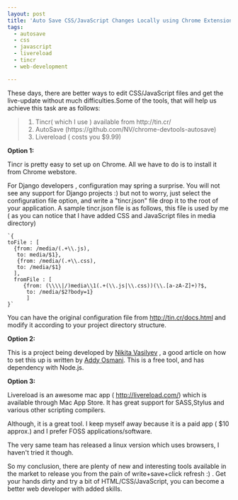 ```yaml
---
layout: post
title: 'Auto Save CSS/JavaScript Changes Locally using Chrome Extensions'
tags:
  - autosave
  - css
  - javascript
  - livereload
  - tincr
  - web-development

---
```


These days, there are better ways to edit CSS/JavaScript files and get the live-update without much difficulties.Some of the tools, that will help us achieve this task are as follows:

<blockquote>
  <ol>
	<li>Tincr( which I use ) available from http://tin.cr/</li>
	<li>AutoSave (https://github.com/NV/chrome-devtools-autosave)</li>
	<li>Livereload ( costs you $9.99)</li>
</ol>
</blockquote>
<strong>Option 1:</strong>

Tincr is pretty easy to set up on Chrome. All we have to do is to install it from Chrome webstore.

For Django developers , configuration may spring a surprise. You will not see any support for Django projects :) but not to worry, just select the configuration file option, and write a "tincr.json" file drop it to the root of your application. A sample tincr.json file is as follows, this file is used by me ( as you can notice that I have added  CSS and JavaScript files in media directory)


    `{
    toFile : [
      {from: /media/(.+\\.js),
       to: media/$1},
       {from: /media/(.+\\.css),
       to: /media/$1}
      ],
      fromFile : [
         {from: (\\\\|/)media\\1(.+(\\.js|\\.css))(\\.[a-zA-Z]+)?$,
          to: /media/$2?body=1}
          ]
    }`


You can have the original configuration file from <a title="Tincr Docs" href="http://tin.cr/docs.html" target="_blank">http://tin.cr/docs.html </a>and modify it according to your project directory structure.

<strong>Option 2:</strong>

This is a project being developed by <a title="Nikita's website" href="http://elv1s.ru/" target="_blank">Nikita Vasilyev</a> , a good article on how to set this up is written by <a title="Addy Osmani" href="http://addyosmani.com/blog/autosave-changes-chrome-dev-tools/" target="_blank">Addy Osmani</a>. This is a free tool, and has dependency with Node.js.

<strong>Option 3:</strong>

Livereload is an awesome mac app ( <a title="Live reload website" href="http://livereload.com/" target="_blank">http://livereload.com/</a>) which is available through Mac App Store. It has great support for SASS,Stylus and various other scripting compilers.

Although, it is a great tool. I keep myself away because it is a paid app ( $10 approx.) and I prefer FOSS applications/software.

The very same team has released a linux version which uses browsers, I haven't tried it though.

So my conclusion, there are plenty of new and interesting tools available in the market to release you from the pain of write+save+click refresh :) . Get your hands dirty and try a bit of HTML/CSS/JavaScript, you can become a better web developer with added skills.

